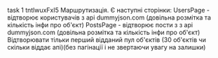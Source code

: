 task 1 tntlwuxFxI5
Маршрутизація. Є наступні сторінки:
UsersPage - відтворює користувачів з api dummyjson.com (довільна розмітка та кількість інфи про об'єкт)
PostsPage - відтворює пости з з api dummyjson.com (довільна розмітка та кількість інфи про об'єкт)
Відтворювати тільки перший відданий пул об'єктів (30 об'єктів чи скільки віддає апі)(без пагінації і не звертаючи увагу на залишки)